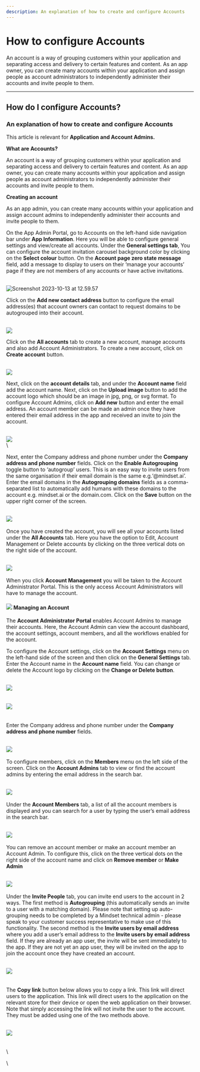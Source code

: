 ```yaml
---
description: An explanation of how to create and configure Accounts
---
```


# How to configure Accounts

An account is a way of grouping customers within your application and separating access and delivery to certain features and content. As an app owner, you can create many accounts within your application and assign people as account administrators to independently administer their accounts and invite people to them.

***

## How do I configure Accounts?

### An explanation of how to create and configure Accounts

This article is relevant for **Application and Account Admins.**

&#x20;

**What are Accounts?**

An account is a way of grouping customers within your application and separating access and delivery to certain features and content. As an app owner, you can create many accounts within your application and assign people as account administrators to independently administer their accounts and invite people to them.



**Creating an account**

As an app admin, you can create many accounts within your application and assign account admins to independently administer their accounts and invite people to them.

On the App Admin Portal, go to Accounts on the left-hand side navigation bar under **App Information**. Here you will be able to configure general settings and view/create all accounts. Under the **General settings tab**, You can configure the account invitation carousel background color by clicking on the **Select colour** button. On the **Account page zero state message** field, add a message to display to users on their ‘manage your accounts’ page if they are not members of any accounts or have active invitations.

\
![Screenshot 2023-10-13 at 12.59.57](https://info.mindset.ai/hs-fs/hubfs/Screenshot%202023-10-13%20at%2012.59.57.png?width=688\&height=408\&name=Screenshot%202023-10-13%20at%2012.59.57.png)

Click on the **Add new contact address** button to configure the email address(es) that account owners can contact to request domains to be autogrouped into their account.

\
![](https://lh3.googleusercontent.com/7mIW0CMTZ5Pzt4n4lT4LgvwUspmF79494zw-E7cmkZwqLNS24yh9HgOhRKY\_Ap-VBQ4CXqXAM6GE9e3th79LyYDzc-\_mUopr6GGwSiiFiYUpAPrmyqU4mPVJO0U7uo9PUZMlZikZxXFE2V16fA9Zl6I)

Click on the **All accounts** tab to create a new account, manage accounts and also add Account Administrators. To create a new account,  click on **Create account** button.

\
![](https://lh3.googleusercontent.com/Wk45nWtAVp-OGSnDrZHGgysuxPjLNDBnb6lFMe313DogddZJVvuQy50iQIuvPY2aUHWhuBiA2WzRSjUOs0SoH0sNjd8dQlAJG4isq7LgSU0ZQn25dSbmF\_OvTau10L3S9tPpyq1bnoKueOWhwGJkraM)

Next, click on the **account details** tab, and under the **Account name** field add the account name. Next, click on the **Upload image** button to add the account logo which should be an image in jpg, png, or svg format. To configure Account Admins, click on **Add new** button and enter the email address. An account member can be made an admin once they have entered their email address in the app and received an invite to join the account.

\
![](https://lh4.googleusercontent.com/pdOuP42u0jG6wbxTunRqBWx\_yDcf5T-rvSe6t\_Go7u39hlw6LJv5MccAu5L\_GpAYJAQNhBNdinDuG4w\_m\_eUhYQeIjvBpf7R7lGMXjs88yyn2wS9mEPwhyYYx6hj5-Sxg0YBI4ofOhIgwbfoZbR7aqs)\
\


Next, enter the Company address and phone number under the **Company address and phone number** fields. Click on the **Enable Autogrouping** toggle button to ‘autogroup’ users. This is an easy way to invite users from the same organisation if their email domain is the same e.g.‘@mindset.ai’. Enter the email domains in the **Autogrouping domains** fields as a comma-separated list to automatically add humans with these domains to the account e.g. mindset.ai or the domain.com. Click on the **Save** button on the upper right corner of the screen.

\
![](https://lh5.googleusercontent.com/T1S-EmpVlrEGQm8LXtyu2-E8jag0f0TR6MBRL5dBuSdcB1WPXbykGebmXRTt2afmBO\_zZVaqqWkxw3HnZG5IdRQQjzkfY8fdttjOOLq2S10t3B9fuG\_nIkqmRFCnyfoZx3VNUqzy5\_Pq7NlIs8XXmt8)\
\
Once you have created the account, you will see all your accounts listed under the **All Accounts** tab. Here you have the option to Edit, Account Management or Delete accounts by clicking on the three vertical dots on the right side of the account.&#x20;

\
![](https://lh3.googleusercontent.com/o3f6VYAmjYTAjXIFhUwF0335PuL9QeNDJ-3Z-Zbpl52KaGK1aQDTh5vyqfeD1rD4q7P10L6zY5tkrDw6O4dY1CNwsjaWEjP4zp4wdvCHabidmknUb73\_IVpkvPnQzCRgHRsSH49SdQ1VA1f85vgIum8)\
\
When you click **Account Management** you will be taken to the Account Administrator Portal. This is the only access Account Administrators will have to manage the account.

#### &#x20;![](https://lh5.googleusercontent.com/AqHmYbjm4arF\_KTAw2gHvjEjX-z1VjnzrpJViiGYaqPYIwxJmFRRAZVFrlZbrdonbjskl7AnsrJv4gb4\_q4BeppDeF-aysbq7OYlvOh2Hi7xvDMBlZsD5tcvXLAPE76Qn14GeKn0lBT6SNEHnSOGJ1A)   Managing an Account&#x20;

The **Account Administrator Portal** enables Account Admins to manage their accounts. Here, the Account Admin can view the account dashboard, the account settings, account members, and all the workflows enabled for the account.

To configure the Account settings, click on the **Account Settings** menu on the left-hand side of the screen and then click on the **General Settings** tab. Enter the Account name in the **Account name** field. You can change or delete the Account logo by clicking on the **Change or Delete button**.

\
![](https://lh6.googleusercontent.com/xeeQbQxls-\_YlQ\_gXI24M1UVHJ7X7H6tYguEWiyjMK8HyRg-eh8whxGoPwvttnVoWSGGYjWAkkeZPXZX2PtPK1gtORWLjg90tR64tQvJalR9jYCeek8Ixf9adXRvdSXP8pV5XQ1NSj2okOTUlCACy0c)\
\
\
![](https://lh3.googleusercontent.com/5DDTj0LvivthoRWOeWXxXgqAmjaUcSGO5CNjwYBDz7BrcEMR6z\_bSiRXhfE1YaEcGucil\_zGm0YGpov01cZGYIF8cfu\_53y-0Sr-REMhjfqmhx3NdbTiwCc\_M1dZi0WbiTikrxCFlixaIU3vJm3uiT4)\
\
\
Enter the Company address and phone number under the **Company address and phone number** fields.&#x20;

\
![](https://lh4.googleusercontent.com/lc1jTb2jUnmWzOXo5K8jDjOWRfIpQ2L2aJOpjDZIMDIzOIW6\_nFn0UGKyNnBqjB-MK9yhH2ghGHokguHKQ0kLGkN-005BzROvBZr9NgQRHi0rbE5Q9BsgDzvYx1DEF9JktZmXme1az1bJQT\_6cb3mmQ)\
\
To configure members, click on the **Members** menu on the left side of the screen. Click on the **Account Admins** tab to view or find the account admins by entering the email address in the search bar.

\
![](https://lh5.googleusercontent.com/YYN39aah0Fls1E0ipIkFMGU9w\_kf\_ZhwUU60ISO1c8CkMHceZihPZumfanfkhemWZdbV8253HOEPVciwJb4WYTvYS7iRscqhGqnLKGt1UtBuHpJZsmvZaR0AryWNFKCDmQ6QH\_hw7D4ldyew12ADmew)\
\
Under the **Account Members** tab, a list of all the account members is displayed and you can search for a user by typing the user’s email address in the search bar.&#x20;

\
![](https://lh4.googleusercontent.com/f\_RuBvAthoN3Ib\_ZRAt5YJ9IXFrdH8eMl03WF9c28IzbyPFMH\_nYQbzvRzb9UdpcgN-2fCOpMBDeS532l64XOeoK1DRfOEJyFzjrc4eU1SDjAmt\_EdWPmHxvll2aMfgTuhvpvkiEsFzPjCqTPjAaP4o)\
\
You can remove an account member or make an account member an Account Admin. To configure this, click on the three vertical dots on the right side of the account name and click on **Remove member** or **Make Admin**

\
![](https://lh6.googleusercontent.com/T\_oqmq-4cI4U57vpz8O8i\_IT3pJVuZsrgJGtX3uMVj8Lxdn-1OuBrmxIUvN4AqnmK1n5BnM3tH0tyVWxKkF7rzWlXd1D5CnFQCxZQE5hqLhWVQb1vkpavwA1QCLtl0YDWDPaJhaTxjRY1lt8YSYZOhc)\
\
Under the **Invite People** tab, you can invite end users to the account in 2 ways. The first method is **Autogrouping** (this automatically sends an invite to a user with a matching domain). Please note that setting up auto-grouping needs to be completed by a Mindset technical admin - please speak to your customer success representative to make use of this functionality. The second method is the **Invite users by email address** where you add a user’s email address to the **Invite users by email address** field. If they are already an app user, the invite will be sent immediately to the app. If they are not yet an app user, they will be invited on the app to join the account once they have created an account.

\
![](https://lh4.googleusercontent.com/pu7uxZs3X6UWub1tG55VDziY8mKJnzWqljjScol6VdeX4lic9ZmT700pRy5o61-prLiLZIK7P0QTZgpgvWDuKDkKrdiW3937D89J3-o3f34RdCdg4bGvujLxF4FrFDEo5sS6UPdnF0KaJ1JmRrJYwHE)\
\
\
The **Copy link** button below allows you to copy a link. This link will direct users to the application. This link will direct users to the application on the relevant store for their device or open the web application on their browser. Note that simply accessing the link will not invite the user to the account. They must be added using one of the two methods above.

\
![](https://lh6.googleusercontent.com/ZNU9zF3lOi1vPSAF\_FGSytJild-JF8GDJKSJ378YuhgI3LY8UmlauGjqokbBb78VpfJrDtmutgQqlZuySwbnCr7RWIyorn5S7XpcTwz50vEQ0sRK8URgrSbsP23qLlpqgpkhpCrwdRCh5I0xw-1W7aU)\
\
\
\


\






